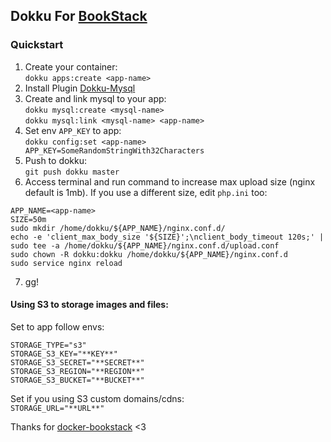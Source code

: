
## Dokku For [BookStack](https://github.com/ssddanbrown/BookStack)

### Quickstart
1. Create your container:  
  `dokku apps:create <app-name>`
2. Install Plugin [Dokku-Mysql](https://github.com/dokku/dokku-mysql)
3. Create and link mysql to your app:  
  `dokku mysql:create <mysql-name>`  
  `dokku mysql:link <mysql-name> <app-name>`
4. Set env `APP_KEY` to app:  
  `dokku config:set <app-name> APP_KEY=SomeRandomStringWith32Characters`
4. Push to dokku:  
  `git push dokku master`
5. Access terminal and run command to increase max upload size (nginx default is 1mb). If you use a different size, edit `php.ini` too:
  ```
  APP_NAME=<app-name>
  SIZE=50m
  sudo mkdir /home/dokku/${APP_NAME}/nginx.conf.d/
  echo -e 'client_max_body_size '${SIZE}';\nclient_body_timeout 120s;' | sudo tee -a /home/dokku/${APP_NAME}/nginx.conf.d/upload.conf
  sudo chown -R dokku:dokku /home/dokku/${APP_NAME}/nginx.conf.d
  sudo service nginx reload
  ```
7. gg!

#### Using S3 to storage images and files:
Set to app follow envs:
```
STORAGE_TYPE="s3"
STORAGE_S3_KEY="**KEY**"
STORAGE_S3_SECRET="**SECRET**"
STORAGE_S3_REGION="**REGION**"
STORAGE_S3_BUCKET="**BUCKET**"
```
Set if you using S3 custom domains/cdns:  
`STORAGE_URL="**URL**"`

Thanks for [docker-bookstack](https://github.com/solidnerd/docker-bookstack) <3
